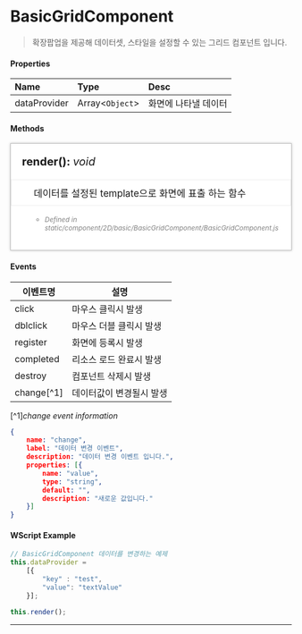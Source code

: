 # BasicGridComponent
> 확장팝업을 제공해 데이터셋, 스타일을 설정할 수 있는 그리드 컴포넌트 입니다.

#### Properties
| Name       | Type    | Desc                                                |
| :--------- | :------ | :-------------------------------------------------- |
| dataProvider | Array<`Object`>  | 화면에 나타낼 데이터                              |

#### Methods

<style>
    .method_container {padding:20px; background-color:#fff; box-shadow:0 0 4px rgba(0, 0, 0, 0.25); border:1px solid rgba(0, 0, 0, 0.25);}
    .method_container ul {font-size:12px;}
    .method_access {border-radius:2px; margin-right:5px; background-color:#999999;padding:1px 1px 1px 4px;font-size:11px !important;font-weight:normal;}
    .method_title {font-size:20px;font-weight:bold;margin-bottom:20px;}
    .source_description {font-style:italic; font-size:13px; color:#808080; }
    .source_description p { margin: 0}
    .source_description ul { margin: 0}
    .parameters_title { font-size:15px; font-weight:bold; margin-top:20px;}
    .parameters li { font-weight:bold; }
    .data_type { font-style:italic; font-weight:normal; }
</style>
<div class="method_container">
    <a name="addeventlistener" class="tsd-anchor"></a>
    <div class="method_title">
        <!-- <span class="method_access">
            Public
        </span> -->
        render(): <span class="data_type">void</span>
    </div>
    <ul style="list-style:none;margin-left:-20px;margin-right:-20px;border:1px solid #eee;padding:10px 10px 10px 40px;font-size:17px;">
        <li>데이터를 설정된 template으로 화면에 표출 하는 함수</li>
    </ul>
    <ul style="list-style:none;">
        <li>
        <aside class="source_description">
            <ul>
                <li>Defined in static/component/2D/basic/BasicGridComponent/BasicGridComponent.js</li>
            </ul>
        </aside>
        </li>
    </ul>
</div>

#### Events
|이벤트명|설명|
|---|---|
|click|마우스 클릭시 발생|
|dblclick|마우스 더블 클릭시 발생|
|register|화면에 등록시 발생|
|completed|리소스 로드 완료시 발생|
|destroy|컴포넌트 삭제시 발생|
|change[^1]|데이터값이 변경될시 발생|

[^1]*change event information*
```json
{
    name: "change",
    label: "데이터 변경 이벤트",
    description: "데이터 변경 이벤트 입니다.",
    properties: [{
        name: "value",
        type: "string",
        default: "",
        description: "새로운 값입니다."
    }]
}
```
#### WScript Example
```js
// BasicGridComponent 데이터를 변경하는 예제
this.dataProvider = 
    [{
        "key" : "test",
        "value": "textValue"
    }];

this.render();

```

---
